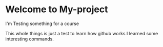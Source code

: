 # Welcome to My-project
I'm Testing something for a course


This whole things is just a test to learn how github works
I learned some interesting commands. 
